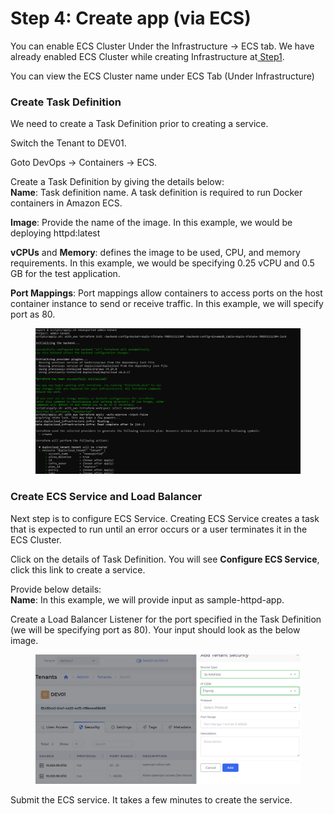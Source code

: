 # Step 4: Create app (via ECS)

You can enable ECS Cluster Under the Infrastructure -> ECS tab. We have already enabled ECS Cluster while creating Infrastructure at[ Step1](../step-1-infrastructure.md).

You can view the ECS Cluster name under ECS Tab (Under Infrastructure)

### Create Task Definition

We need to create a Task Definition prior to creating a service.

Switch the Tenant to DEV01.

Goto DevOps -> Containers -> ECS.

Create a Task Definition by giving the details below:\
**Name**: Task definition name. A task definition is required to run Docker containers in Amazon ECS.

**Image**: Provide the name of the image. In this example, we would be deploying httpd:latest

**vCPUs** and **Memory**: defines the image to be used, CPU, and memory requirements. In this example, we would be specifying 0.25 vCPU and 0.5 GB for the test application.

**Port Mappings**: Port mappings allow containers to access ports on the host container instance to send or receive traffic. In this example, we will specify port as 80.

<figure><img src="../../../.gitbook/assets/image (81).png" alt=""><figcaption></figcaption></figure>

### Create ECS Service and Load Balancer

Next step is to configure ECS Service. Creating ECS Service creates a task that is expected to run until an error occurs or a user terminates it in the ECS Cluster.

Click on the details of Task Definition. You will see **Configure ECS Service**, click this link to create a service.

Provide below details:\
**Name**: In this example, we will provide input as sample-httpd-app.

Create a Load Balancer Listener for the port specified in the Task Definition (we will be specifying port as 80). Your input should look as the below image.

<div align="left">

<figure><img src="../../../.gitbook/assets/image (84).png" alt=""><figcaption></figcaption></figure>

</div>

Submit the ECS service. It takes a few minutes to create the service.


